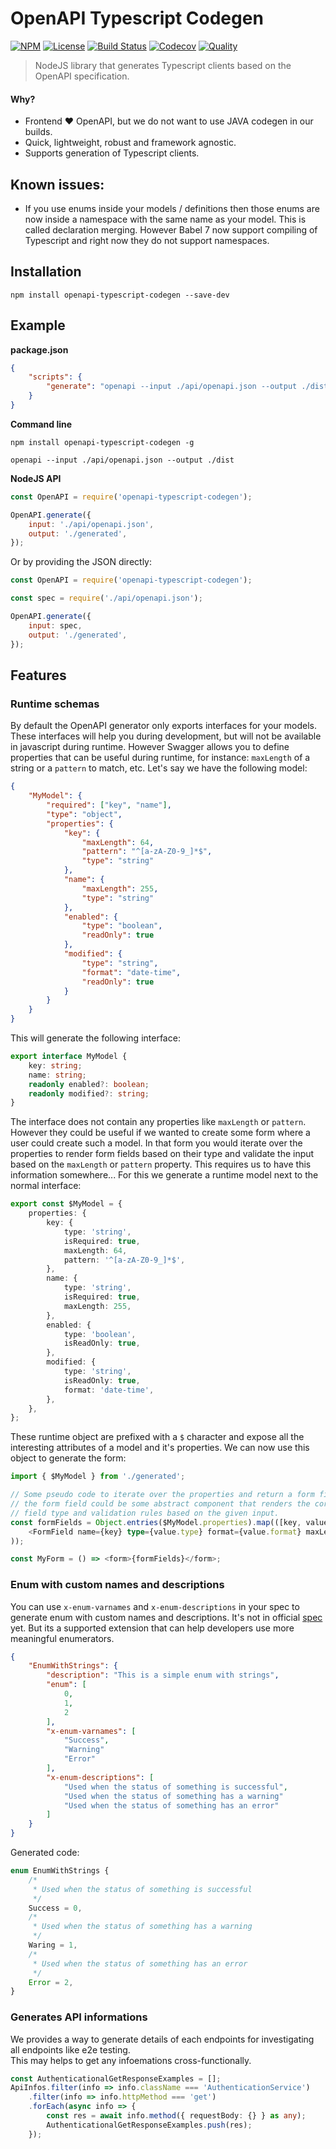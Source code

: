 # OpenAPI Typescript Codegen

[![NPM](https://badgen.net/npm/v/openapi-typescript-codegen)](https://www.npmjs.com/package/openapi-typescript-codegen)
[![License](https://badgen.net/npm/license/openapi-typescript-codegen)](https://www.npmjs.com/package/openapi-typescript-codegen)
[![Build Status](https://badgen.net/travis/ferdikoomen/openapi-typescript-codegen/master)](https://travis-ci.org/ferdikoomen/openapi-typescript-codegen)
[![Codecov](https://codecov.io/gh/ferdikoomen/openapi-typescript-codegen/branch/master/graph/badge.svg)](https://codecov.io/gh/ferdikoomen/openapi-typescript-codegen)
[![Quality](https://badgen.net/lgtm/grade/javascript/g/ferdikoomen/openapi-typescript-codegen)](https://lgtm.com/projects/g/ferdikoomen/openapi-typescript-codegen)

> NodeJS library that generates Typescript clients based on the OpenAPI specification.

#### Why?

-   Frontend ❤️ OpenAPI, but we do not want to use JAVA codegen in our builds.
-   Quick, lightweight, robust and framework agnostic.
-   Supports generation of Typescript clients.

## Known issues:

-   If you use enums inside your models / definitions then those enums are now
    inside a namespace with the same name as your model. This is called declaration
    merging. However Babel 7 now support compiling of Typescript and right now they
    do not support namespaces.

## Installation

```
npm install openapi-typescript-codegen --save-dev
```

## Example

**package.json**

```json
{
    "scripts": {
        "generate": "openapi --input ./api/openapi.json --output ./dist"
    }
}
```

**Command line**

```
npm install openapi-typescript-codegen -g

openapi --input ./api/openapi.json --output ./dist
```

**NodeJS API**

```javascript
const OpenAPI = require('openapi-typescript-codegen');

OpenAPI.generate({
    input: './api/openapi.json',
    output: './generated',
});
```

Or by providing the JSON directly:

```javascript
const OpenAPI = require('openapi-typescript-codegen');

const spec = require('./api/openapi.json');

OpenAPI.generate({
    input: spec,
    output: './generated',
});
```

## Features

### Runtime schemas

By default the OpenAPI generator only exports interfaces for your models. These interfaces will help you during
development, but will not be available in javascript during runtime. However Swagger allows you to define properties
that can be useful during runtime, for instance: `maxLength` of a string or a `pattern` to match, etc. Let's say
we have the following model:

```json
{
    "MyModel": {
        "required": ["key", "name"],
        "type": "object",
        "properties": {
            "key": {
                "maxLength": 64,
                "pattern": "^[a-zA-Z0-9_]*$",
                "type": "string"
            },
            "name": {
                "maxLength": 255,
                "type": "string"
            },
            "enabled": {
                "type": "boolean",
                "readOnly": true
            },
            "modified": {
                "type": "string",
                "format": "date-time",
                "readOnly": true
            }
        }
    }
}
```

This will generate the following interface:

```typescript
export interface MyModel {
    key: string;
    name: string;
    readonly enabled?: boolean;
    readonly modified?: string;
}
```

The interface does not contain any properties like `maxLength` or `pattern`. However they could be useful
if we wanted to create some form where a user could create such a model. In that form you would iterate
over the properties to render form fields based on their type and validate the input based on the `maxLength`
or `pattern` property. This requires us to have this information somewhere... For this we generate a runtime model
next to the normal interface:

```typescript
export const $MyModel = {
    properties: {
        key: {
            type: 'string',
            isRequired: true,
            maxLength: 64,
            pattern: '^[a-zA-Z0-9_]*$',
        },
        name: {
            type: 'string',
            isRequired: true,
            maxLength: 255,
        },
        enabled: {
            type: 'boolean',
            isReadOnly: true,
        },
        modified: {
            type: 'string',
            isReadOnly: true,
            format: 'date-time',
        },
    },
};
```

These runtime object are prefixed with a `$` character and expose all the interesting attributes of a model
and it's properties. We can now use this object to generate the form:

```typescript jsx
import { $MyModel } from './generated';

// Some pseudo code to iterate over the properties and return a form field
// the form field could be some abstract component that renders the correct
// field type and validation rules based on the given input.
const formFields = Object.entries($MyModel.properties).map(([key, value]) => (
    <FormField name={key} type={value.type} format={value.format} maxLength={value.maxLength} pattern={value.pattern} isReadOnly={value.isReadOnly} />
));

const MyForm = () => <form>{formFields}</form>;
```

### Enum with custom names and descriptions

You can use `x-enum-varnames` and `x-enum-descriptions` in your spec to generate enum with custom names and descriptions.
It's not in official [spec](https://github.com/OAI/OpenAPI-Specification/issues/681) yet. But its a supported extension
that can help developers use more meaningful enumerators.

```json
{
    "EnumWithStrings": {
        "description": "This is a simple enum with strings",
        "enum": [
            0,
            1,
            2
        ],
        "x-enum-varnames": [
            "Success",
            "Warning"
            "Error"
        ],
        "x-enum-descriptions": [
            "Used when the status of something is successful",
            "Used when the status of something has a warning"
            "Used when the status of something has an error"
        ]
    }
}
```

Generated code:

```typescript
enum EnumWithStrings {
    /*
     * Used when the status of something is successful
     */
    Success = 0,
    /*
     * Used when the status of something has a warning
     */
    Waring = 1,
    /*
     * Used when the status of something has an error
     */
    Error = 2,
}
```

### Generates API informations

We provides a way to generate details of each endpoints for investigating all endpoints like e2e testing.  
This may helps to get any infoemations cross-functionally.

```typescript
const AuthenticationalGetResponseExamples = [];
ApiInfos.filter(info => info.className === 'AuthenticationService')
    .filter(info => info.httpMethod === 'get')
    .forEach(async info => {
        const res = await info.method({ requestBody: {} } as any);
        AuthenticationalGetResponseExamples.push(res);
    });
```
